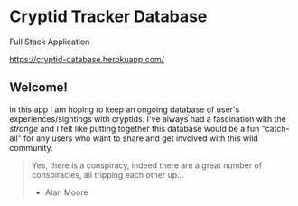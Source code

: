 # Cryptid Tracker Database
Full Stack Application

https://cryptid-database.herokuapp.com/

## Welcome!

in this app I am hoping to keep an ongoing database of user's experiences/sightings with cryptids. I've always had a fascination with the *strange* and I felt like putting together this database would be a fun "catch-all" for any users who want to share and get involved with this wild community.

>Yes, there is a conspiracy, indeed there are a great number of conspiracies, all tripping each other up... 
> - Alan Moore
